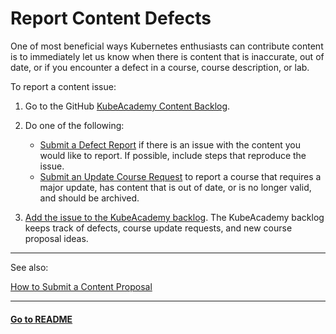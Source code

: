 # Report Content Defects

One of most beneficial ways Kubernetes enthusiasts can contribute content is to immediately let us know when there is content that is inaccurate, out of date, or if you encounter a defect in a course, course description, or lab. 

To report a content issue:

1. Go to the GitHub [KubeAcademy Content Backlog](https://github.com/kube-academy/backlog).
2. Do one of the following:

   - [Submit a Defect Report](https://github.com/kube-academy/onboarding/blob/main/templates/defect.md) if there is an issue with the content you would like to report. If possible, include steps that reproduce the issue.
   - [Submit an Update Course Request](https://github.com/kube-academy/onboarding/blob/main/templates/update-course.md) to report a course that requires a major update, has content that is out of date, or is no longer valid, and should be archived.

3. [Add the issue to the KubeAcademy backlog](https://github.com/kube-academy/backlog/issues). The KubeAcademy backlog keeps track of defects, course update requests, and new course proposal ideas.

----
See also:

[How to Submit a Content Proposal](contributors-guide/how-to-submit-a-content-proposal.md)

----
#### **[Go to README](README.md)** 